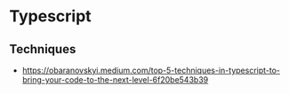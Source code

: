 # Typescript 

## Techniques

* <https://obaranovskyi.medium.com/top-5-techniques-in-typescript-to-bring-your-code-to-the-next-level-6f20be543b39>
